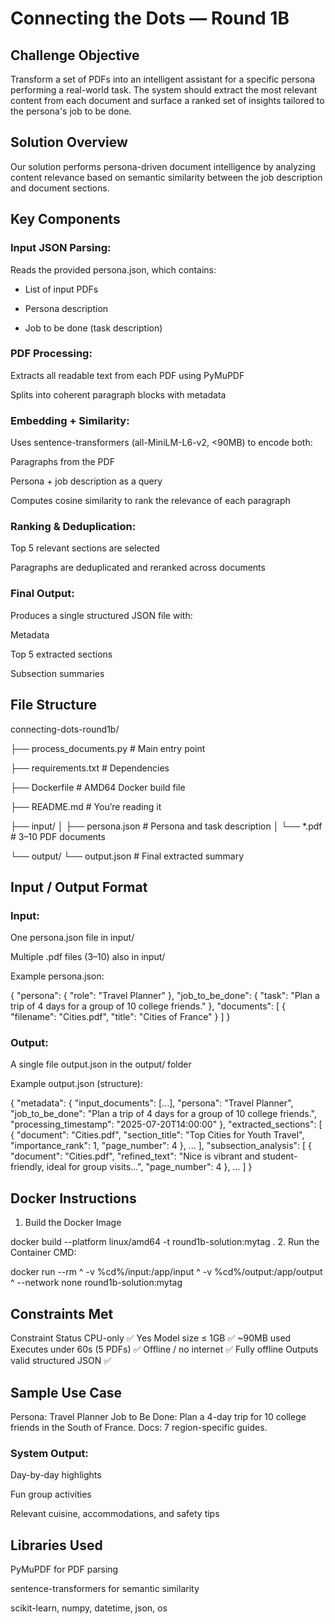 # Connecting the Dots — Round 1B
## Challenge Objective
Transform a set of PDFs into an intelligent assistant for a specific persona performing a real-world task. The system should extract the most relevant content from each document and surface a ranked set of insights tailored to the persona's job to be done.

## Solution Overview
Our solution performs persona-driven document intelligence by analyzing content relevance based on semantic similarity between the job description and document sections.

## Key Components
### Input JSON Parsing:

Reads the provided persona.json, which contains:

- List of input PDFs

- Persona description

- Job to be done (task description)

### PDF Processing:

Extracts all readable text from each PDF using PyMuPDF

Splits into coherent paragraph blocks with metadata

### Embedding + Similarity:

Uses sentence-transformers (all-MiniLM-L6-v2, <90MB) to encode both:

Paragraphs from the PDF

Persona + job description as a query

Computes cosine similarity to rank the relevance of each paragraph

### Ranking & Deduplication:

Top 5 relevant sections are selected

Paragraphs are deduplicated and reranked across documents

### Final Output:

Produces a single structured JSON file with:

Metadata

Top 5 extracted sections

Subsection summaries

## File Structure


connecting-dots-round1b/

├── process_documents.py       # Main entry point

├── requirements.txt           # Dependencies

├── Dockerfile                 # AMD64 Docker build file

├── README.md                  # You’re reading it

├── input/
│   ├── persona.json           # Persona and task description
│   └── *.pdf                  # 3–10 PDF documents

└── output/
    └── output.json            # Final extracted summary
## Input / Output Format
### Input:
One persona.json file in input/

Multiple .pdf files (3–10) also in input/

Example persona.json:


{
  "persona": { "role": "Travel Planner" },
  "job_to_be_done": {
    "task": "Plan a trip of 4 days for a group of 10 college friends."
  },
  "documents": [
    { "filename": "Cities.pdf", "title": "Cities of France" }
  ]
}
### Output:
A single file output.json in the output/ folder

Example output.json (structure):

{
  "metadata": {
    "input_documents": [...],
    "persona": "Travel Planner",
    "job_to_be_done": "Plan a trip of 4 days for a group of 10 college friends.",
    "processing_timestamp": "2025-07-20T14:00:00"
  },
  "extracted_sections": [
    {
      "document": "Cities.pdf",
      "section_title": "Top Cities for Youth Travel",
      "importance_rank": 1,
      "page_number": 4
    },
    ...
  ],
  "subsection_analysis": [
    {
      "document": "Cities.pdf",
      "refined_text": "Nice is vibrant and student-friendly, ideal for group visits...",
      "page_number": 4
    },
    ...
  ]
}
## Docker Instructions
1. Build the Docker Image

docker build --platform linux/amd64 -t round1b-solution:mytag .
2. Run the Container
 CMD:

docker run --rm ^
  -v %cd%/input:/app/input ^
  -v %cd%/output:/app/output ^
  --network none round1b-solution:mytag

## Constraints Met
Constraint	Status
CPU-only	✅ Yes
Model size ≤ 1GB	✅ ~90MB used
Executes under 60s (5 PDFs)	✅
Offline / no internet	✅ Fully offline
Outputs valid structured JSON	✅

## Sample Use Case
Persona: Travel Planner
Job to Be Done: Plan a 4-day trip for 10 college friends in the South of France.
Docs: 7 region-specific guides.

### System Output:

Day-by-day highlights

Fun group activities

Relevant cuisine, accommodations, and safety tips

## Libraries Used
PyMuPDF for PDF parsing

sentence-transformers for semantic similarity

scikit-learn, numpy, datetime, json, os
